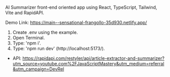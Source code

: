 AI Summarizer front-end oriented app using React, TypeScript, Tailwind, Vite and RapidAPI.

Demo Link: https://main--sensational-frangollo-35d930.netlify.app/

1. Create .env using the example.
2. Open Terminal.
3. Type: 'npm i'.
4. Type: 'npm run dev' (http://localhost:5173/).

* API: https://rapidapi.com/restyler/api/article-extractor-and-summarizer?utm_source=youtube.com%2FJavaScriptMastery&utm_medium=referral&utm_campaign=DevRel